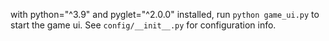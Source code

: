 

with python="^3.9" and pyglet="^2.0.0" installed, run `python game_ui.py` to start the game ui. See `config/__init__.py` for configuration info.
